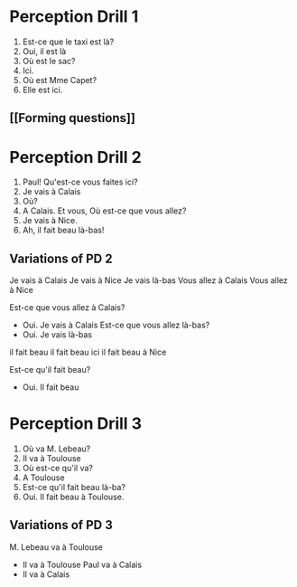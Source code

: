 # Perception Drill 1

1. Est-ce que le taxi est là?
2. Oui, il est là
3. Où est le sac?
4. Ici.
5. Où est Mme Capet?
6. Elle est ici.

## [[Forming questions]]

# Perception Drill 2

1. Paul! Qu'est-ce vous faites ici?
2. Je vais à Calais
3. Où?
4. A Calais. Et vous, Où est-ce que vous allez?
5. Je vais à Nice.
6. Ah, il fait beau là-bas!

## Variations of PD 2

Je vais à Calais
Je vais à Nice
Je vais là-bas
Vous allez à Calais
Vous allez à Nice

Est-ce que vous allez à Calais?
- Oui. Je vais à Calais
Est-ce que vous allez là-bas?
- Oui. Je vais là-bas

il fait beau
il fait beau ici
il fait beau à Nice

Est-ce qu'il fait beau?
- Oui. Il fait beau

# Perception Drill 3

1. Où va M. Lebeau?
2. Il va à Toulouse
3. Où est-ce qu'il va?
4. A Toulouse
5. Est-ce qu'il fait beau là-ba?
6. Oui. Il fait beau à Toulouse.

## Variations of PD 3

M. Lebeau va à Toulouse
- Il va à Toulouse
Paul va à Calais
- Il va à Calais
